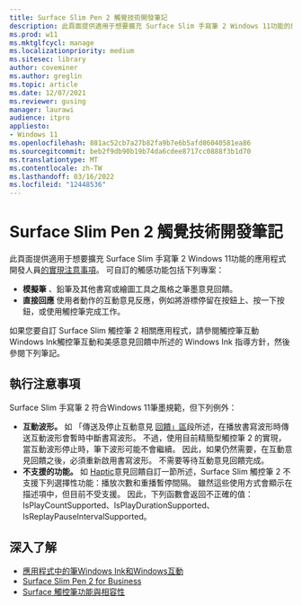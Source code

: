 ```yaml
---
title: Surface Slim Pen 2 觸覺技術開發筆記
description: 此頁面提供適用于想要擴充 Surface Slim 手寫筆 2 Windows 11功能的應用程式開發人員的實現注意事項。
ms.prod: w11
ms.mktglfcycl: manage
ms.localizationpriority: medium
ms.sitesec: library
author: coveminer
ms.author: greglin
ms.topic: article
ms.date: 12/07/2021
ms.reviewer: gusing
manager: laurawi
audience: itpro
appliesto:
- Windows 11
ms.openlocfilehash: 881ac52cb7a27b82fa9b7e6b5afd86040581ea86
ms.sourcegitcommit: beb2f9db90b19b74da6cdee8717cc0888f3b1d70
ms.translationtype: MT
ms.contentlocale: zh-TW
ms.lasthandoff: 03/16/2022
ms.locfileid: "12448536"
---
```

# <a name="surface-slim-pen-2-haptics-dev-notes"></a>Surface Slim Pen 2 觸覺技術開發筆記

此頁面提供適用于想要擴充 Surface Slim 手寫筆 2 Windows 11功能的應用程式開發人員[的實現注意事項](https://www.microsoft.com/d/surface-slim-pen-2-for-business/8mjc4rmvltj0?)。 可自訂的觸感功能包括下列專案：

- **模擬筆** 、鉛筆及其他書寫或繪圖工具之風格之筆墨意見回饋。
- **直接回應** 使用者動作的互動意見反應，例如將游標停留在按鈕上、按一下按鈕，或使用觸控筆完成工作。

如果您要自訂 Surface Slim 觸控筆 2 相關應用程式，請參閱觸控筆互動Windows Ink觸控筆互動和美感意見回饋中所述[](/windows/apps/design/input/pen-haptics)的 Windows Ink 指導方針，然後參閱下列筆記。

## <a name="implementation-notes"></a>執行注意事項

Surface Slim 手寫筆 2 符合Windows 11筆墨規範，但下列例外：

- **互動波形。** 如 「傳送及停止互動意見 [回饋」區](/windows/apps/design/input/pen-haptics#send-and-stop-interaction-feedback)段所述，在播放書寫波形時傳送互動波形會暫時中斷書寫波形。 不過，使用目前精簡型觸控筆 2 的實現，當互動波形停止時，筆下波形可能不會繼續。 因此，如果仍然需要，在互動意見回饋之後，必須重新啟用書寫波形。 不需要等待互動意見回饋完成。
- **不支援的功能。** 如 [Haptic](/windows/apps/design/input/pen-haptics#haptic-feedback-customizations)意見回饋自訂一節所述，Surface Slim 觸控筆 2 不支援下列選擇性功能：播放次數和重播暫停間隔。 雖然這些使用方式會顯示在描述項中，但目前不受支援。 因此，下列函數會返回不正確的值：IsPlayCountSupported、IsPlayDurationSupported、IsReplayPauseIntervalSupported。

## <a name="learn-more"></a>深入了解

- [應用程式中的筆Windows Ink和Windows互動](/windows/apps/design/input/pen-and-stylus-interactions)
- [Surface Slim Pen 2 for Business](https://www.microsoft.com/d/surface-slim-pen-2-for-business/8mjc4rmvltj0?)
- [Surface 觸控筆功能與相容性](https://support.microsoft.com/surface/identify-your-surface-pen-and-features-c82a0208-2e35-b347-dae0-d7f4922edc77)

